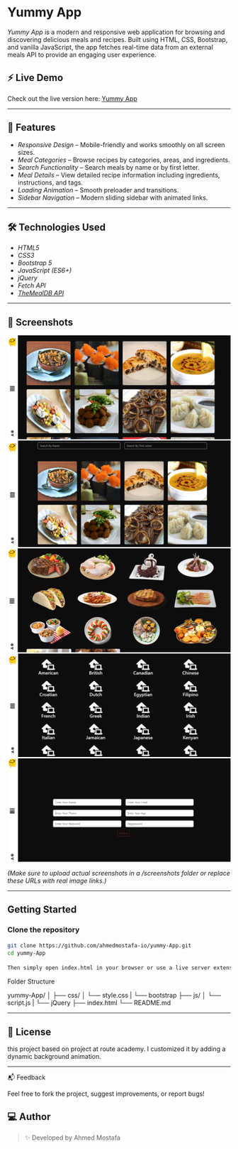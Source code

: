 # Yummy App

_Yummy App_ is a modern and responsive web application for browsing and discovering delicious meals and recipes. Built using HTML, CSS, Bootstrap, and vanilla JavaScript, the app fetches real-time data from an external meals API to provide an engaging user experience.

## ⚡ Live Demo

Check out the live version here: [Yummy App]([https://ahmedmostafa-io.github.io/Yummy-App/])

---

## 🚀 Features

- _Responsive Design_ – Mobile-friendly and works smoothly on all screen sizes.
- _Meal Categories_ – Browse recipes by categories, areas, and ingredients.
- _Search Functionality_ – Search meals by name or by first letter.
- _Meal Details_ – View detailed recipe information including ingredients, instructions, and tags.
- _Loading Animation_ – Smooth preloader and transitions.
- _Sidebar Navigation_ – Modern sliding sidebar with animated links.

---

## 🛠 Technologies Used

- _HTML5_
- _CSS3_
- _Bootstrap 5_
- _JavaScript (ES6+)_
- _jQuery_
- _Fetch API_
- _[TheMealDB API](https://www.themealdb.com/api.php)_

---

## 📸 Screenshots

![Yummy App Screenshot 1](./Image/Screenshot%202025-05-21%20181142.png)
![Yummy App Screenshot 2](./Image/Screenshot%202025-05-21%20181251.png)
![Yummy App Screenshot 2](./Image/Screenshot%202025-05-21%20181402.png)
![Yummy App Screenshot 2](./Image/Screenshot%202025-05-21%20181424.png)
![Yummy App Screenshot 2](./Image/Screenshot%202025-05-21%20181446.png)

_(Make sure to upload actual screenshots in a /screenshots folder or replace these URLs with real image links.)_

---

## Getting Started

### Clone the repository

```bash
git clone https://github.com/ahmedmostafa-io/yummy-App.git
cd yummy-App

Then simply open index.html in your browser or use a live server extension.

```

Folder Structure

yummy-App/
│
├── css/
│ └── style.css
| └── bootstrap
├── js/
│ └── script.js
| └── jQuery
├── index.html
└── README.md

---

## 📄 License

this project based on project at route academy.
I customized it by adding a dynamic background animation.

---

📬 Feedback

Feel free to fork the project, suggest improvements, or report bugs!

## 💻 Author

> ✨ Developed by Ahmed Mostafa

```

```
